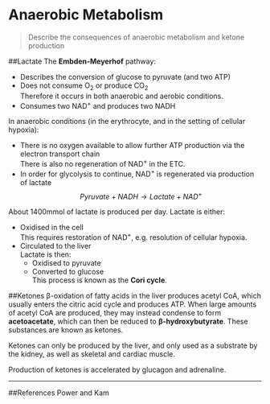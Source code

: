 # Anaerobic Metabolism
> Describe the consequences of anaerobic metabolism and ketone production

##Lactate
The **Embden-Meyerhof** pathway:
* Describes the conversion of glucose to pyruvate (and two ATP)
* Does not consume O<sub>2</sub> or produce CO<sub>2</sub>  
Therefore it occurs in both anaerobic and aerobic conditions.
* Consumes two NAD<sup>+</sup> and produces two NADH

In anaerobic conditions (in the erythrocyte, and in the setting of cellular hypoxia):
* There is no oxygen available to allow further ATP production via the electron transport chain  
There is also no regeneration of NAD<sup>+</sup> in the ETC.
* In order for glycolysis to continue, NAD<sup>+</sup> is regenerated via production of lactate  
$$Pyruvate + NADH  \rightarrow Lactate + NAD^+$$

About 1400mmol of lactate is produced per day. Lactate is either:
* Oxidised in the cell  
This requires restoration of NAD<sup>+</sup>, e.g. resolution of cellular hypoxia.
* Circulated to the liver  
Lactate is then:
    * Oxidised to pyruvate
    * Converted to glucose  
    This process is known as the **Cori cycle**.

##Ketones
β-oxidation of fatty acids in the liver produces acetyl CoA, which usually enters the citric acid cycle and produces ATP. When large amounts of acetyl CoA are produced, they may instead condense to form **acetoacetate**, which can then be reduced to **β-hydroxybutyrate**. These substances are known as ketones.

Ketones can only be produced by the liver, and only used as a substrate by the kidney, as well as skeletal and cardiac muscle.

Production of ketones is accelerated by glucagon and adrenaline.

---
##References
Power and Kam